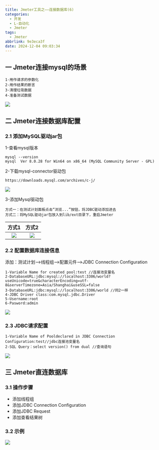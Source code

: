 ```yaml
---
title: Jmeter工具之——连接数据库(6)
categories:
  - 开发
  - L-自动化
  - Jmeter
tags:
  - Jmeter
abbrlink: 9e3eca3f
date: 2024-12-04 09:03:34
---
```

## 一 Jmeter连接mysql的场景

```
1-用作请求的参数化
2-用作结果的断言
3-清理垃圾数据
4-准备测试数据
```

<!--more-->

![][1]

## 二 Jmeter连接数据库配置

### 2.1 添加MySQL驱动jar包

1-查看mysql版本

```
mysql --version
mysql  Ver 8.0.28 for Win64 on x86_64 (MySQL Community Server - GPL)
```

2-下载mysql-connector驱动包

```
https://downloads.mysql.com/archives/c-j/
```

![][2]

3-添加Mysql驱动包

```
方式一：在测试计划面板点击“浏览...”按钮，将JDBC驱动添加进去
方式二：将MySQL驱动jar包放入到lib/ext目录下，重启Jmeter
```

| 方式1  | 方式2  |
| :----: | :----: |
| ![][3] | ![][4] |

### 2.2 配置数据库连接信息

添加：测试计划—>线程组—>配置元件—>JDBC Connection Configuration

```
1-Variable Name for created pool:test //连接池变量名
2-DatabaseURL:jdbc:mysql://localhost:3306/world?useUnicode=true&characterEncoding=utf-8&serverTimezone=Asia/Shanghai&useSSL=false
3-DatabaseURL:jdbc:mysql://localhost:3306/world //同2一样
4-JDBC Driver class:com.mysql.jdbc.Driver
5-Username:root
6-Pasword:admin
```

![][5]

### 2.3 JDBC请求配置

```
1-Variable Name of Pooldeclared in JDBC Connection Configuration:test//jdbc连接池变量名
2-SQL Query：select version() from dual //查询语句
```

![][6]

## 三 Jmeter直连数据库

### 3.1 操作步骤

* 添加线程组
* 添加JDBC Connection Configuration
* 添加JDBC Request
* 添加查看结果树

### 3.2 示例

![][7]




[1]: https://cdn.jsdelivr.net/gh/pgzxc/cdn/blog-image/jmeter-6-sql-graph-1.png
[2]: https://cdn.jsdelivr.net/gh/pgzxc/cdn/blog-image/jmeter-6-jdbc-download-2.png
[3]: https://cdn.jsdelivr.net/gh/pgzxc/cdn/blog-image/jmeter-6-jar-way1-3.png
[4]: https://cdn.jsdelivr.net/gh/pgzxc/cdn/blog-image/jmeter-6-jar-way2-4.png
[5]: https://cdn.jsdelivr.net/gh/pgzxc/cdn/blog-image/jmeter-6-jdbc-config-5.png
[6]: https://cdn.jsdelivr.net/gh/pgzxc/cdn/blog-image/jmeter-6-jdbc-request-6.png
[7]: https://cdn.jsdelivr.net/gh/pgzxc/cdn/blog-image/jmeter-6-jdbc-result-7.png